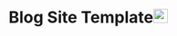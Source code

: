 # Blog Site Template<a href='https://zhengyinloong.github.io'><img src='https://images.cnblogs.com/cnblogs_com/blogs/726717/galleries/2097126/t_e1644eea.png' alt='logo' height=25px/></a>

<!-- # KeepWork -->
<!-- Create Your Own Personal Website in Markdown. Visit http://keepwork.com  -->

